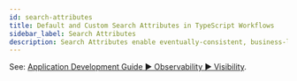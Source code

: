 ```yaml
---
id: search-attributes
title: Default and Custom Search Attributes in TypeScript Workflows
sidebar_label: Search Attributes
description: Search Attributes enable eventually-consistent, business-logic-focused search and filter queries for Workflow Executions.
---
```


See: [Application Development Guide ▶️ Observability ▶️ Visibility](/next/application-development/observability?lang=typescript#visibility).
